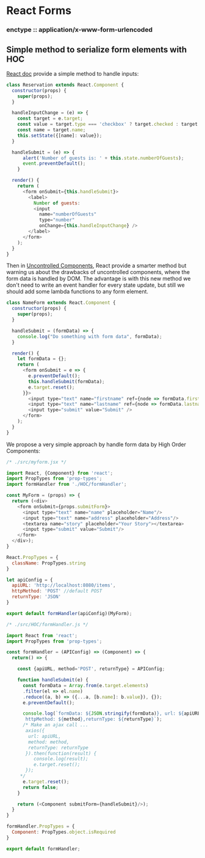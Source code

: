 # React Forms #
### enctype :: application/x-www-form-urlencoded ###

## Simple method to serialize form elements with HOC

[React doc](https://reactjs.org/docs/forms.html) provide a simple method to handle inputs:

```javascript
class Reservation extends React.Component {
  constructor(props) {
    super(props);
  }

  handleInputChange = (e) => {
    const target = e.target;
    const value = target.type === 'checkbox' ? target.checked : target.value;
    const name = target.name;
    this.setState({[name]: value});
  }

  handleSubmit = (e) => {
      alert('Number of guests is: ' + this.state.numberOfGuests);
      event.preventDefault();
    }

  render() {
    return (
      <form onSubmit={this.handleSubmit}>
        <label>
          Number of guests:
          <input
            name="numberOfGuests"
            type="number"
            onChange={this.handleInputChange} />
        </label>
      </form>
    );
  }
}
```
Then in [Uncontrolled Components](https://reactjs.org/docs/uncontrolled-components.html), React provide a smarter method but warning us about the drawbacks of uncontrolled components, where the form data is handled by DOM. The advantage is with this new method we don't need to write an event handler for every state update, but still we should add some lambda functions to any form element.

```javascript
class NameForm extends React.Component {
  constructor(props) {
    super(props);
  }

  handleSubmit = (formData) => {
    console.log("Do something with form data", formData);
  }

  render() {
    let formData = {};
    return (
      <form onSubmit = e => {
        e.preventDefault();
        this.handleSubmit(formData);
        e.target.reset();
      }}>
        <input type="text" name="firstname" ref={node => formData.firstname = node.value} />
        <input type="text" name="lastname" ref={node => formData.lastname = node.value} />
        <input type="submit" value="Submit" />
      </form>
    );
  }
}
```
We propose a very simple approach by handle form data by High Order Components:

```javascript
/* ./src/myform.jsx */

import React, {Component} from 'react';
import PropTypes from 'prop-types';
import formHandler from './HOC/formHandler';

const MyForm = (props) => {
  return (<div>
    <form onSubmit={props.submitForm}>
      <input type="text" name="name" placeholder="Name"/>
      <input type="text" name="address" placeholder="Address"/>
      <textarea name="story" placeholder="Your Story"></textarea>
      <input type="submit" value="Submit"/>
    </form>
  </div>);
}

React.PropTypes = {
  className: PropTypes.string
}

let apiConfig = {
  apiURL: 'http://localhost:8080/items',
  httpMethod: 'POST' //default POST
  returnType: 'JSON'
}

export default formHandler(apiConfig)(MyForm);
```

```javascript
/* ./src/HOC/formHandler.js */

import React from 'react';
import PropTypes from 'prop-types';

const formHandler = (APIConfig) => (Component) => {
  return() => {

    const {apiURL, method='POST', returnType} = APIConfig;

    function handleSubmit(e) {
      const formData = Array.from(e.target.elements)
      .filter(el => el.name)
      .reduce((a, b) => ({...a, [b.name]: b.value}), {});
      e.preventDefault();

      console.log(`formData: ${JSON.stringify(formData)}, url: ${apiURL},
       httpMethod: ${method},returnType: ${returnType}`);
      /* Make an ajax call ...
       axios({
        url: apiURL,
        method: method,
        returnType: returnType
       }).then(function(result) {
          console.log(result);
          e.target.reset();
       });
     */
      e.target.reset();
      return false;
    }

    return (<Component submitForm={handleSubmit}/>);
  }
}

formHandler.PropTypes = {
  Component: PropTypes.object.isRequired
}

export default formHandler;


```
